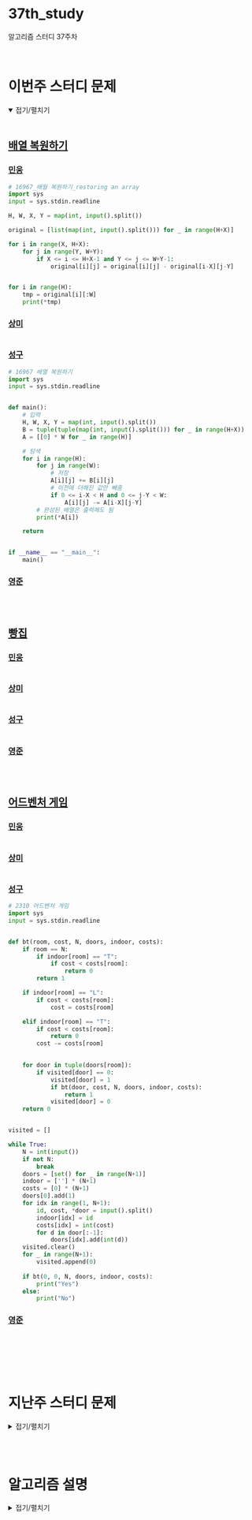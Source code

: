 # 37th_study

알고리즘 스터디 37주차

<br/>

# 이번주 스터디 문제

<details markdown="1" open>
<summary>접기/펼치기</summary>

<br/>

## [배열 복원하기](https://www.acmicpc.net/problem/16967)

### [민웅](./배열%20복원하기/민웅.py)

```py
# 16967_배월 복원하기_restoring an array
import sys
input = sys.stdin.readline

H, W, X, Y = map(int, input().split())

original = [list(map(int, input().split())) for _ in range(H+X)]

for i in range(X, H+X):
    for j in range(Y, W+Y):
        if X <= i <= H+X-1 and Y <= j <= W+Y-1:
            original[i][j] = original[i][j] - original[i-X][j-Y]


for i in range(H):
    tmp = original[i][:W]
    print(*tmp)

```

### [상미](./배열%20복원하기/상미.py)

```py

```

### [성구](./배열%20복원하기/성구.py)

```py
# 16967 배열 복원하기
import sys
input = sys.stdin.readline


def main():
    # 입력
    H, W, X, Y = map(int, input().split())
    B = tuple(tuple(map(int, input().split())) for _ in range(H+X))
    A = [[0] * W for _ in range(H)]

    # 탐색
    for i in range(H):
        for j in range(W):
            # 저장
            A[i][j] += B[i][j]
            # 이전에 더해진 값만 빼줌
            if 0 <= i-X < H and 0 <= j-Y < W:
                A[i][j] -= A[i-X][j-Y]
        # 완성된 배열은 출력해도 됨
        print(*A[i])

    return


if __name__ == "__main__":
    main()
```

### [영준](./배열%20복원하기/영준.py)

```py

```

<br/>

## [빵집](https://www.acmicpc.net/problem/3109)

### [민웅](./빵집/민웅.py)

```py

```

### [상미](./빵집/상미.py)

```py

```

### [성구](./빵집/성구.py)

```py

```

### [영준](./빵집/영준.py)

```py

```

<br/>

## [어드벤처 게임](https://www.acmicpc.net/problem/2310)

### [민웅](./어드벤처%20게임/민웅.py)

```py

```

### [상미](./어드벤처%20게임/상미.py)

```py

```

### [성구](./어드벤처%20게임/성구.py)

```py
# 2310 어드벤처 게임
import sys
input = sys.stdin.readline


def bt(room, cost, N, doors, indoor, costs):
    if room == N:
        if indoor[room] == "T":
            if cost < costs[room]:
                return 0
        return 1

    if indoor[room] == "L":
        if cost < costs[room]:
            cost = costs[room]

    elif indoor[room] == "T":
        if cost < costs[room]:
            return 0
        cost -= costs[room]
    

    for door in tuple(doors[room]):
        if visited[door] == 0:
            visited[door] = 1
            if bt(door, cost, N, doors, indoor, costs):
                return 1
            visited[door] = 0
    return 0


visited = []

while True:
    N = int(input())
    if not N:
        break
    doors = [set() for _ in range(N+1)]
    indoor = [''] * (N+1)
    costs = [0] * (N+1)
    doors[0].add(1)
    for idx in range(1, N+1):
        id, cost, *door = input().split()
        indoor[idx] = id
        costs[idx] = int(cost)
        for d in door[:-1]:
            doors[idx].add(int(d))
    visited.clear()
    for _ in range(N+1):
        visited.append(0)
 
    if bt(0, 0, N, doors, indoor, costs):
        print("Yes")
    else:
        print("No")
```

### [영준](./어드벤처%20게임/영준.py)

```py

```

<br/>

</details>

<br/><br/>

# 지난주 스터디 문제

<details markdown="1">
<summary>접기/펼치기</summary>

<br/>

## [선수과목](https://www.acmicpc.net/problem/14567)

### [민웅](./선수과목/민웅.py)

```py
# 14567_선수과목_Prerequisite
import sys
from collections import deque
input = sys.stdin.readline

N, M = map(int, input().split())

adjL = [[] for _ in range(N+1)]
indegree = [0]*(N+1)

for i in range(M):
    a, b = map(int, input().split())
    adjL[a].append(b)
    indegree[b] += 1

q = deque()

for i in range(1, N+1):
    if not indegree[i]:
        q.append([i, 1])

ans = [0]*(N+1)

while q:
    now, cnt = q.popleft()
    ans[now] = cnt

    for node in adjL[now]:
        indegree[node] -= 1
        if not indegree[node]:
            q.append([node, cnt+1])
ans = ans[1:]
print(*ans)
```

### [상미](./선수과목/상미.py)

```py

```

### [성구](./선수과목/성구.py)

```py
# 14567 선수과목
import sys
from collections import deque
input = sys.stdin.readline


def main():
    N, M = map(int, input().split())
    # 연결 노드 개수 배열
    visited = [0] * (N+1)
    # 그래프
    prerequisite = [set() for _ in range(N+1)]

    # 입력
    for _ in range(M):
        A, B = map(int, input().split())
        prerequisite[A].add(B)
        visited[B] += 1
    
    # 최종 배열
    ans = [0] * N
    
    # bfs
    que = deque()
    for i in range(1, N+1):
        if not visited[i]:
            que.append((i, 1))
            ans[i-1] = 1
    
    while que:
        spot, deg = que.popleft()
        for node in tuple(prerequisite[spot]):
            # 연결 노드 제거
            visited[node] -= 1
            # 연결 노드가 모두 제거된 항목 탐색
            if not visited[node]:
                que.append((node, deg+1))
                ans[node-1] = deg+1

    print(*ans)
    return

if __name__ == "__main__":
    main()
```

### [영준](./선수과목/영준.py)

```py

```

</details>

<br/><br/>

# 알고리즘 설명

<details markdown="1">
<summary>접기/펼치기</summary>

</details>
